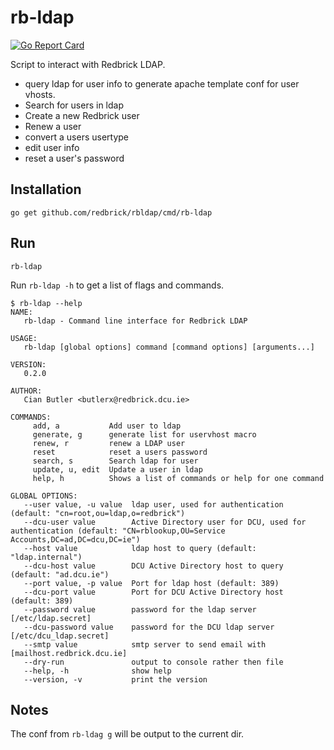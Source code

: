 # rb-ldap

[![Go Report Card](https://goreportcard.com/badge/github.com/redbrick/rb-ldap)](https://goreportcard.com/report/github.com/redbrick/rb-ldap)

Script to interact with Redbrick LDAP.

* query ldap for user info to generate apache template conf for user vhosts.
* Search for users in ldap
* Create a new Redbrick user
* Renew a user
* convert a users usertype
* edit user info
* reset a user's password

## Installation

```console
go get github.com/redbrick/rbldap/cmd/rb-ldap
```

## Run

```console
rb-ldap
```

Run `rb-ldap -h` to get a list of flags and commands.

```console
$ rb-ldap --help
NAME:
   rb-ldap - Command line interface for Redbrick LDAP

USAGE:
   rb-ldap [global options] command [command options] [arguments...]

VERSION:
   0.2.0

AUTHOR:
   Cian Butler <butlerx@redbrick.dcu.ie>

COMMANDS:
     add, a           Add user to ldap
     generate, g      generate list for uservhost macro
     renew, r         renew a LDAP user
     reset            reset a users password
     search, s        Search ldap for user
     update, u, edit  Update a user in ldap
     help, h          Shows a list of commands or help for one command

GLOBAL OPTIONS:
   --user value, -u value  ldap user, used for authentication (default: "cn=root,ou=ldap,o=redbrick")
   --dcu-user value        Active Directory user for DCU, used for authentication (default: "CN=rblookup,OU=Service Accounts,DC=ad,DC=dcu,DC=ie")
   --host value            ldap host to query (default: "ldap.internal")
   --dcu-host value        DCU Active Directory host to query (default: "ad.dcu.ie")
   --port value, -p value  Port for ldap host (default: 389)
   --dcu-port value        Port for DCU Active Directory host (default: 389)
   --password value        password for the ldap server [/etc/ldap.secret]
   --dcu-password value    password for the DCU ldap server [/etc/dcu_ldap.secret]
   --smtp value            smtp server to send email with [mailhost.redbrick.dcu.ie]
   --dry-run               output to console rather then file
   --help, -h              show help
   --version, -v           print the version
```

## Notes

The conf from `rb-ldag g` will be output to the current dir.
